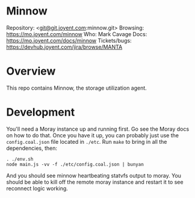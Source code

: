 # Minnow

Repository: <git@git.joyent.com:minnow.git>
Browsing: <https://mo.joyent.com/minnow>
Who: Mark Cavage
Docs: <https://mo.joyent.com/docs/minnow>
Tickets/bugs: <https://devhub.joyent.com/jira/browse/MANTA>


# Overview

This repo contains Minnow, the storage utilization agent.

# Development

You'll need a Moray instance up and running first. Go see the Moray docs on how
to do that. Once you have it up, you can probably just use the
`config.coal.json` file located in `./etc`.  Run `make` to bring in all the
dependencies, then:

    . ./env.sh
	node main.js -vv -f ./etc/config.coal.json | bunyan

And you should see minnow heartbeating statvfs output to moray.  You should be
able to kill off the remote moray instance and restart it to see reconnect logic
working.
